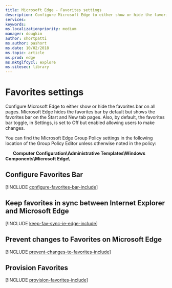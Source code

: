 ```yaml
---
title: Microsoft Edge - Favorites settings
description: Configure Microsoft Edge to either show or hide the favorites bar on all pages. Microsoft Edge hides the favorites bar by default but shows the favorites bar on the Start and New tab pages. Also, by default, the favorites bar toggle, in Settings, is set to Off but enabled allowing users to make changes. 
services: 
keywords: 
ms.localizationpriority: medium
manager: dougkim
author: shortpatti
ms.author: pashort
ms.date: 10/02/2018
ms.topic: article
ms.prod: edge
ms.mktglfcycl: explore
ms.sitesec: library
---
```


# Favorites settings

Configure Microsoft Edge to either show or hide the favorites bar on all pages. Microsoft Edge hides the favorites bar by default but shows the favorites bar on the Start and New tab pages. Also, by default, the favorites bar toggle, in Settings, is set to Off but enabled allowing users to make changes. 

You can find the Microsoft Edge Group Policy settings in the following location of the Group Policy Editor unless otherwise noted in the policy:

&nbsp;&nbsp;&nbsp;&nbsp;&nbsp;&nbsp;**Computer Configuration\\Administrative Templates\\Windows Components\\Microsoft Edge\\**

## Configure Favorites Bar 
[!INCLUDE [configure-favorites-bar-include](../includes/configure-favorites-bar-include.md)]

## Keep favorites in sync between Internet Explorer and Microsoft Edge 
[!INCLUDE [keep-fav-sync-ie-edge-include](../includes/keep-fav-sync-ie-edge-include.md)] 

## Prevent changes to Favorites on Microsoft Edge
[!INCLUDE [prevent-changes-to-favorites-include](../includes/prevent-changes-to-favorites-include.md)] 

## Provision Favorites 
[!INCLUDE [provision-favorites-include](../includes/provision-favorites-include.md)]